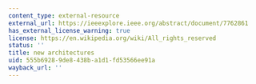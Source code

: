 ```yaml
---
content_type: external-resource
external_url: https://ieeexplore.ieee.org/abstract/document/7762861
has_external_license_warning: true
license: https://en.wikipedia.org/wiki/All_rights_reserved
status: ''
title: new architectures
uid: 555b6928-9de8-438b-a1d1-fd53566ee91a
wayback_url: ''
---
```

